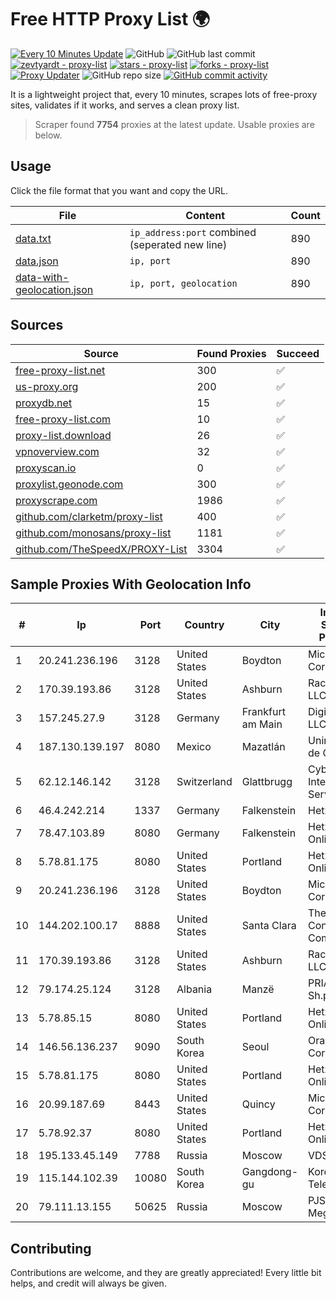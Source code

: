 
# Free HTTP Proxy List 🌍

[![Every 10 Minutes Update](https://github.com/mertguvencli/http-proxy-list/actions/workflows/main.yml/badge.svg?branch=main)](https://github.com/mertguvencli/http-proxy-list/actions/workflows/main.yml)
![GitHub](https://img.shields.io/github/license/mertguvencli/http-proxy-list)
![GitHub last commit](https://img.shields.io/github/last-commit/mertguvencli/http-proxy-list)
[![zevtyardt - proxy-list](https://img.shields.io/static/v1?label=zevtyardt&message=proxy-list&color=blue&logo=github)](https://github.com/zevtyardt/proxy-list "Go to GitHub repo")
[![stars - proxy-list](https://img.shields.io/github/stars/zevtyardt/proxy-list?style=social)](https://github.com/zevtyardt/proxy-list)
[![forks - proxy-list](https://img.shields.io/github/forks/zevtyardt/proxy-list?style=social)](https://github.com/zevtyardt/proxy-list)
[![Proxy Updater](https://github.com/zevtyardt/proxy-list/workflows/Proxy%20Updater/badge.svg)](https://github.com/zevtyardt/proxy-list/actions?query=workflow:"Proxy+Updater")
![GitHub repo size](https://img.shields.io/github/repo-size/zevtyardt/proxy-list)
[![GitHub commit activity](https://img.shields.io/github/commit-activity/m/zevtyardt/proxy-list?logo=commits)](https://github.com/zevtyardt/proxy-list/commits/main)

It is a lightweight project that, every 10 minutes, scrapes lots of free-proxy sites, validates if it works, and serves a clean proxy list.

> Scraper found **7754** proxies at the latest update. Usable proxies are below.

## Usage

Click the file format that you want and copy the URL.

|File|Content|Count|
|----|-------|-----|
|[data.txt](https://raw.githubusercontent.com/mertguvencli/http-proxy-list/main/proxy-list/data.txt)|`ip_address:port` combined (seperated new line)|890|
|[data.json](https://raw.githubusercontent.com/mertguvencli/http-proxy-list/main/proxy-list/data.json)|`ip, port`|890|
|[data-with-geolocation.json](https://raw.githubusercontent.com/mertguvencli/http-proxy-list/main/proxy-list/data-with-geolocation.json)|`ip, port, geolocation`|890|

## Sources

|Source|Found Proxies|Succeed|
|------|-------------|-------|
|[free-proxy-list.net](https://free-proxy-list.net)|300|✅|
|[us-proxy.org](https://www.us-proxy.org)|200|✅|
|[proxydb.net](http://proxydb.net)|15|✅|
|[free-proxy-list.com](https://free-proxy-list.com/?page=&port=&type%5B%5D=http&type%5B%5D=https&up_time=0&search=Search)|10|✅|
|[proxy-list.download](https://www.proxy-list.download/HTTP)|26|✅|
|[vpnoverview.com](https://vpnoverview.com/privacy/anonymous-browsing/free-proxy-servers)|32|✅|
|[proxyscan.io](https://www.proxyscan.io)|0|✅|
|[proxylist.geonode.com](https://proxylist.geonode.com/api/proxy-list?limit=300&page=1&sort_by=lastChecked&sort_type=desc&protocols=http,https)|300|✅|
|[proxyscrape.com](https://api.proxyscrape.com/v2/?request=displayproxies&protocol=http&timeout=10000&country=all&ssl=all&anonymity=all)|1986|✅|
|[github.com/clarketm/proxy-list](https://raw.githubusercontent.com/clarketm/proxy-list/master/proxy-list-raw.txt)|400|✅|
|[github.com/monosans/proxy-list](https://raw.githubusercontent.com/monosans/proxy-list/main/proxies/http.txt)|1181|✅|
|[github.com/TheSpeedX/PROXY-List](https://raw.githubusercontent.com/TheSpeedX/PROXY-List/master/http.txt)|3304|✅|


## Sample Proxies With Geolocation Info

|#|Ip|Port|Country|City|Internet Service Provider|
|-|--|----|-------|----|-------------------------|
|1|20.241.236.196|3128|United States|Boydton|Microsoft Corporation|
|2|170.39.193.86|3128|United States|Ashburn|Rackdog, LLC|
|3|157.245.27.9|3128|Germany|Frankfurt am Main|DigitalOcean, LLC|
|4|187.130.139.197|8080|Mexico|Mazatlán|Uninet S.A. de C.V.|
|5|62.12.146.142|3128|Switzerland|Glattbrugg|Cyberlink Internet Services AG|
|6|46.4.242.214|1337|Germany|Falkenstein|Hetzner|
|7|78.47.103.89|8080|Germany|Falkenstein|Hetzner Online GmbH|
|8|5.78.81.175|8080|United States|Portland|Hetzner Online GmbH|
|9|20.241.236.196|3128|United States|Boydton|Microsoft Corporation|
|10|144.202.100.17|8888|United States|Santa Clara|The Constant Company|
|11|170.39.193.86|3128|United States|Ashburn|Rackdog, LLC|
|12|79.174.25.124|3128|Albania|Manzë|PRIAM NET Sh.p.k.|
|13|5.78.85.15|8080|United States|Portland|Hetzner Online GmbH|
|14|146.56.136.237|9090|South Korea|Seoul|Oracle Corporation|
|15|5.78.81.175|8080|United States|Portland|Hetzner Online GmbH|
|16|20.99.187.69|8443|United States|Quincy|Microsoft Corporation|
|17|5.78.92.37|8080|United States|Portland|Hetzner Online GmbH|
|18|195.133.45.149|7788|Russia|Moscow|VDS|
|19|115.144.102.39|10080|South Korea|Gangdong-gu|Korea Telecom|
|20|79.111.13.155|50625|Russia|Moscow|PJSC MegaFon|



## Contributing

Contributions are welcome, and they are greatly appreciated! Every
little bit helps, and credit will always be given.


